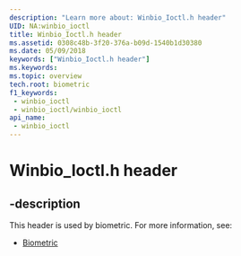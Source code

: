 ```yaml
---
description: "Learn more about: Winbio_Ioctl.h header"
UID: NA:winbio_ioctl
title: Winbio_Ioctl.h header
ms.assetid: 0308c48b-3f20-376a-b09d-1540b1d30380
ms.date: 05/09/2018
keywords: ["Winbio_Ioctl.h header"]
ms.keywords: 
ms.topic: overview
tech.root: biometric
f1_keywords:
 - winbio_ioctl
 - winbio_ioctl/winbio_ioctl
api_name:
 - winbio_ioctl
---
```


# Winbio_Ioctl.h header


## -description

This header is used by biometric. For more information, see:

- [Biometric](../_biometric/index.md)

